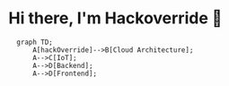 # Hi there, I'm Hackoverride 👋

```mermaid
  graph TD;
      A[hackOverride]-->B[Cloud Architecture];
      A-->C[IoT];
      A-->D[Backend];
      A-->D[Frontend];
```
